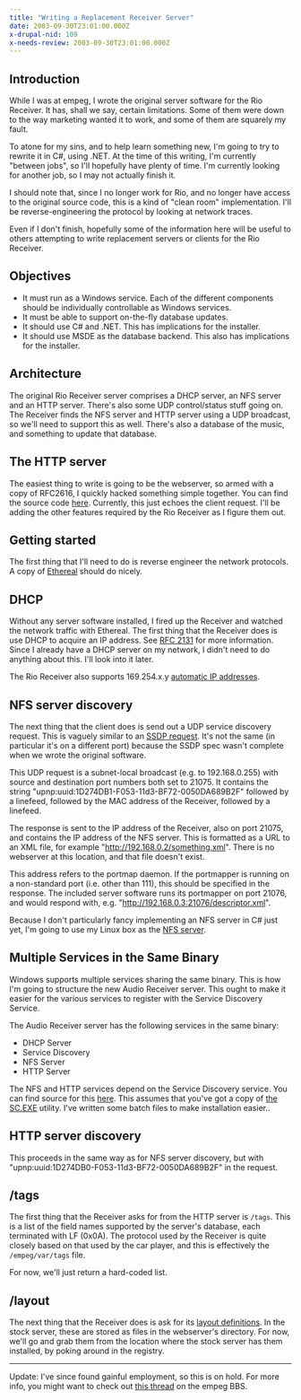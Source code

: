 ```yaml
---
title: "Writing a Replacement Receiver Server"
date: 2003-09-30T23:01:00.000Z
x-drupal-nid: 109
x-needs-review: 2003-09-30T23:01:00.000Z
---
```

## Introduction

While I was at empeg, I wrote the original server software for the Rio Receiver. It has, shall we say, certain limitations. Some of them were down to the way marketing wanted it to work, and some of them are squarely my fault.

To atone for my sins, and to help learn something new, I'm going to try to rewrite it in C#, using .NET. At the time of this writing, I'm currently "between jobs", so I'll hopefully have plenty of time. I'm currently looking for another job, so I may not actually finish it.

I should note that, since I no longer work for Rio, and no longer have access to the original source code, this is a kind of "clean room" implementation. I'll be reverse-engineering the protocol by looking at network traces.

Even if I don't finish, hopefully some of the information here will be useful to others attempting to write replacement servers or clients for the Rio Receiver.

## Objectives

*   It must run as a Windows service. Each of the different components should be individually controllable as Windows services.
*   It must be able to support on-the-fly database updates.
*   It should use C# and .NET. This has implications for the installer.
*   It should use MSDE as the database backend. This also has implications for the installer.

## Architecture

The original Rio Receiver server comprises a DHCP server, an NFS server and an HTTP server. There's also some UDP control/status stuff going on. The Receiver finds the NFS server and HTTP server using a UDP broadcast, so we'll need to support this as well. There's also a database of the music, and something to update that database.

## The HTTP server

The easiest thing to write is going to be the webserver, so armed with a copy of RFC2616, I quickly hacked something simple together. You can find the source code [here](http://www.differentpla.net/node/view/46). Currently, this just echoes the client request. I'll be adding the other features required by the Rio Receiver as I figure them out.

## Getting started

The first thing that I'll need to do is reverse engineer the network protocols. A copy of [Ethereal](http://www.ethereal.com/) should do nicely.

## DHCP

Without any server software installed, I fired up the Receiver and watched the network traffic with Ethereal. The first thing that the Receiver does is use DHCP to acquire an IP address. See [RFC 2131](http://www.ietf.org/rfc/rfc2131.txt) for more information. Since I already have a DHCP server on my network, I didn't need to do anything about this. I'll look into it later.

The Rio Receiver also supports 169.254.x.y [automatic IP addresses](http://www.upnp.org/download/draft-ietf-zeroconf-ipv4-linklocal-01-Apr.txt).

## NFS server discovery

The next thing that the client does is send out a UDP service discovery request. This is vaguely similar to an [SSDP request](http://www.upnp.org/download/draft_cai_ssdp_v1_03.txt). It's not the same (in particular it's on a different port) because the SSDP spec wasn't complete when we wrote the original software.

This UDP request is a subnet-local broadcast (e.g. to 192.168.0.255) with source and destination port numbers both set to 21075\. It contains the string "upnp:uuid:1D274DB1-F053-11d3-BF72-0050DA689B2F" followed by a linefeed, followed by the MAC address of the Receiver, followed by a linefeed.

The response is sent to the IP address of the Receiver, also on port 21075, and contains the IP address of the NFS server. This is formatted as a URL to an XML file, for example "http://192.168.0.2/something.xml". There is no webserver at this location, and that file doesn't exist.

This address refers to the portmap daemon. If the portmapper is running on a non-standard port (i.e. other than 111), this should be specified in the response. The included server software runs its portmapper on port 21076, and would respond with, e.g. "http://192.168.0.3:21076/descriptor.xml".

Because I don't particularly fancy implementing an NFS server in C# just yet, I'm going to use my Linux box as the [NFS server](http://www.differentpla.net/node/view/14).

## Multiple Services in the Same Binary

Windows supports multiple services sharing the same binary. This is how I'm going to structure the new Audio Receiver server. This ought to make it easier for the various services to register with the Service Discovery Service.

The Audio Receiver server has the following services in the same binary:

*   DHCP Server
*   Service Discovery
*   NFS Server
*   HTTP Server

The NFS and HTTP services depend on the Service Discovery service.
You can find source for this [here](http://www.differentpla.net/node/view/45). This assumes that you've got a copy of [the SC.EXE](http://msdn.microsoft.com/archive/default.asp?url=/archive/en-us/dnarpic/html/msdn_scmslite.asp) utility. I've written some batch files to make installation easier..

## HTTP server discovery

This proceeds in the same way as for NFS server discovery, but with "upnp:uuid:1D274DB0-F053-11d3-BF72-0050DA689B2F" in the request.

## /tags

The first thing that the Receiver asks for from the HTTP server is `/tags`. This is a list of the field names supported by the server's database, each terminated with LF (0x0A). The protocol used by the Receiver is quite closely based on that used by the car player, and this is effectively the `/empeg/var/tags` file.

For now, we'll just return a hard-coded list.

## /layout

The next thing that the Receiver does is ask for its [layout definitions](http://www.differentpla.net/node/view/12). In the stock server, these are stored as files in the webserver's directory. For now, we'll go and grab them from the location where the stock server has them installed, by poking around in the registry.

* * *

Update: I've since found gainful employment, so this is on hold. For more info, you might want to check out [this thread](http://empeg.comms.net/php/showthreaded.php?Cat=&Board=hackers_prog&Number=181804) on the empeg BBS.